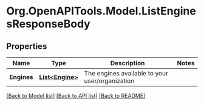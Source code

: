 # Org.OpenAPITools.Model.ListEnginesResponseBody

## Properties

Name | Type | Description | Notes
------------ | ------------- | ------------- | -------------
**Engines** | [**List&lt;Engine&gt;**](Engine.md) | The engines available to your user/organization | 

[[Back to Model list]](../README.md#documentation-for-models) [[Back to API list]](../README.md#documentation-for-api-endpoints) [[Back to README]](../README.md)

